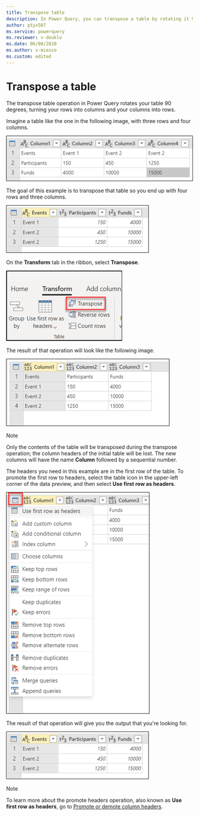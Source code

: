```yaml
---
title: Transpose table
description: In Power Query, you can transpose a table by rotating it 90 degrees.
author: ptyx507
ms.service: powerquery
ms.reviewer: v-douklo
ms.date: 06/08/2020
ms.author: v-miesco
ms.custom: edited
---
```


# Transpose a table

The transpose table operation in Power Query rotates your table 90 degrees, turning your rows into columns and your columns into rows.

Imagine a table like the one in the following image, with three rows and four columns.

![Sample source table](images/me-transpose-initial-table.png "needs detailed alt text")

The goal of this example is to transpose that table so you end up with four rows and three columns.

![Sample output table](images/me-transpose-final-table.png "needs detailed alt text")

On the **Transform** tab in the ribbon, select **Transpose**.

![Transpose command on the Transform tab](images/me-transpose-button.png "Transpose command on the Transform tab")

The result of that operation will look like the following image.

![Result after transposing a table](images/me-transpose-after.png "needs detailed alt text")

> [!NOTE]
> Only the contents of the table will be transposed during the transpose operation; the column headers of the initial table will be lost.  The new columns will have the name **Column** followed by a sequential number.

The headers you need in this example are in the first row of the table. To promote the first row to headers, select the table icon in the upper-left corner of the data preview, and then select **Use first row as headers**.

![Promote the first row to be table headers](images/me-transpose-promote-headers.png "Promote the first row to be table headers")

The result of that operation will give you the output that you're looking for.

![Sample output table](images/me-transpose-final-table.png "needs detailed alt text")

>[!NOTE] 
>To learn more about the promote headers operation, also known as **Use first row as headers**, go to [Promote or demote column headers](table-promote-demote-headers.md).
